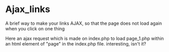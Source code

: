 # Ajax_links
A brief way to make your links AJAX, so that the page does not load again when you click on one thing

Here an ajax request which is made on index.php to load page_1.php within an html element of "page" in the index.php file. 
interesting, isn't it?
